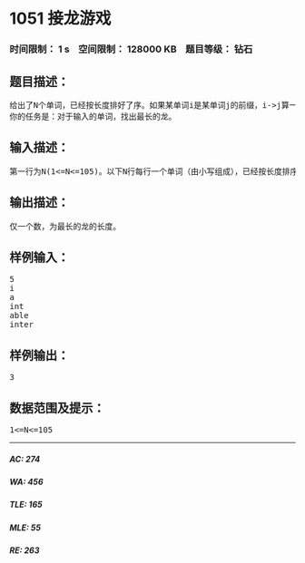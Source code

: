 # 1051 接龙游戏   
### 时间限制： 1 s&nbsp;&nbsp;&nbsp;&nbsp;空间限制： 128000 KB&nbsp;&nbsp;&nbsp;&nbsp;题目等级： 钻石  
## 题目描述：  

<pre>
给出了N个单词，已经按长度排好了序。如果某单词i是某单词j的前缀，i->j算一次接龙(两个相同的单词不能算接龙)。
你的任务是：对于输入的单词，找出最长的龙。
</pre>
  
  
## 输入描述：  

<pre>
第一行为N(1<=N<=105)。以下N行每行一个单词（由小写组成），已经按长度排序。(每个单词长度<50)
</pre>
  
  
## 输出描述：  

<pre>
仅一个数，为最长的龙的长度。
</pre>
  
  
## 样例输入：  

<pre>
5
i
a
int
able
inter
</pre>
  
  
## 样例输出：  

<pre>
3
</pre>
  
  
## 数据范围及提示：  

<pre>
1<=N<=105
</pre>
  
  
***  

##### AC: 274  
##### WA: 456  
##### TLE: 165  
##### MLE: 55  
##### RE: 263  
